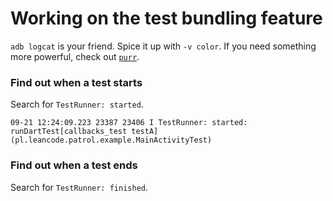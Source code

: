 # Working on the test bundling feature

`adb logcat` is your friend. Spice it up with `-v color`. If you need something
more powerful, check out [`purr`](https://github.com/google/purr).

### Find out when a test starts

Search for `TestRunner: started`.

```
09-21 12:24:09.223 23387 23406 I TestRunner: started: runDartTest[callbacks_test testA](pl.leancode.patrol.example.MainActivityTest)

```

### Find out when a test ends

Search for `TestRunner: finished`.
